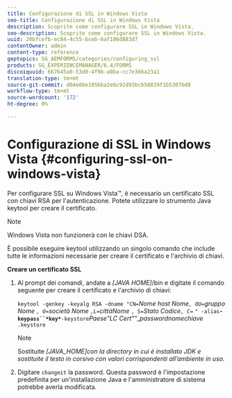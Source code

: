 ```yaml
---
title: Configurazione di SSL in Windows Vista
seo-title: Configurazione di SSL in Windows Vista
description: Scoprite come configurare SSL in Windows Vista.
seo-description: Scoprite come configurare SSL in Windows Vista.
uuid: 20bfcefb-ec84-4c55-bceb-6af106d883d7
contentOwner: admin
content-type: reference
geptopics: SG_AEMFORMS/categories/configuring_ssl
products: SG_EXPERIENCEMANAGER/6.4/FORMS
discoiquuid: 667645a0-53d0-4f9b-a0ba-cc7e366a23a1
translation-type: tm+mt
source-git-commit: d04e08e105bba2e6c92d93bcb58839f1b5307bd8
workflow-type: tm+mt
source-wordcount: '172'
ht-degree: 0%

---
```



# Configurazione di SSL in Windows Vista {#configuring-ssl-on-windows-vista}

Per configurare SSL su Windows Vista™, è necessario un certificato SSL con chiavi RSA per l&#39;autenticazione. Potete utilizzare lo strumento Java keytool per creare il certificato.

>[!NOTE]
>
>Windows Vista non funzionerà con le chiavi DSA.

È possibile eseguire keytool utilizzando un singolo comando che include tutte le informazioni necessarie per creare il certificato e l&#39;archivio di chiavi.

**Creare un certificato SSL**

1. Al prompt dei comandi, andate a *[JAVA HOME]*/bin e digitate il comando seguente per creare il certificato e l&#39;archivio di chiavi:

   `keytool -genkey -keyalg RSA -dname "CN=`*Nome *host Nome`, OU=`*gruppo Nome* `, O=`*società Nome *`,L=`*città******Nome* `, S=`*Stato *Codice`, C=`** `" -alias`**`-keypass``*key*`**`-keystore`*Paese&quot;LC Cert&quot;&quot;*_*passwordnomechiave* `.keystore`

   >[!NOTE]
   >
   >Sostituite *[JAVA_HOME]con la directory in cui è installato JDK e sostituite il testo in corsivo con valori corrispondenti all’ambiente in uso.*

1. Digitare `changeit` la password. Questa password è l&#39;impostazione predefinita per un&#39;installazione Java e l&#39;amministratore di sistema potrebbe averla modificata.

